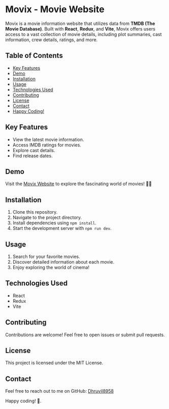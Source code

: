 # Movix - Movie Website

Movix is a movie information website that utilizes data from **TMDB (The Movie Database)**. Built with **React**, **Redux**, and **Vite**, Movix offers users access to a vast collection of movie details, including plot summaries, cast information, crew details, ratings, and more.

## Table of Contents
- [Key Features](#key-features)
- [Demo](#demo)
- [Installation](#installation)
- [Usage](#usage)
- [Technologies Used](#technologies-used)
- [Contributing](#contributing)
- [License](#license)
- [Contact](#contact)
- [Happy Coding!](#happy-coding)

## Key Features
- View the latest movie information.
- Access IMDB ratings for movies.
- Explore cast details.
- Find release dates.

## Demo
Visit the [Movix Website](https://movix-dhruvil8958.vercel.app/) to explore the fascinating world of movies! 🎥🍿

## Installation
1. Clone this repository.
2. Navigate to the project directory.
3. Install dependencies using `npm install`.
4. Start the development server with `npm run dev`.

## Usage
1. Search for your favorite movies.
2. Discover detailed information about each movie.
3. Enjoy exploring the world of cinema!

## Technologies Used
- React
- Redux
- Vite

## Contributing
Contributions are welcome! Feel free to open issues or submit pull requests.

## License
This project is licensed under the MIT License.

## Contact
Feel free to reach out to me on GitHub: [Dhruvil8958](https://github.com/Dhruvil8958)

Happy coding! 🚀.
